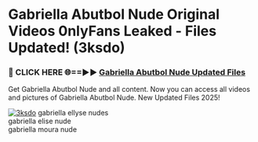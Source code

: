 # Gabriella Abutbol Nude Original Videos 0nlyFans Leaked - Files Updated! (3ksdo)

<h3>🔴 CLICK HERE 🌐==►► <a href="https://tinyurl.com/5h6xmrr3" rel="nofollow">Gabriella Abutbol Nude Updated Files</a></h3>

Get Gabriella Abutbol Nude and all content. Now you can access all videos and pictures of Gabriella Abutbol Nude. New Updated Files 2025!

[![3ksdo](https://i.imgur.com/KVD873Z.gif)](https://tinyurl.com/5h6xmrr3)
gabriella ellyse nudes<br>
gabriella elise nude<br>
gabriella moura nude